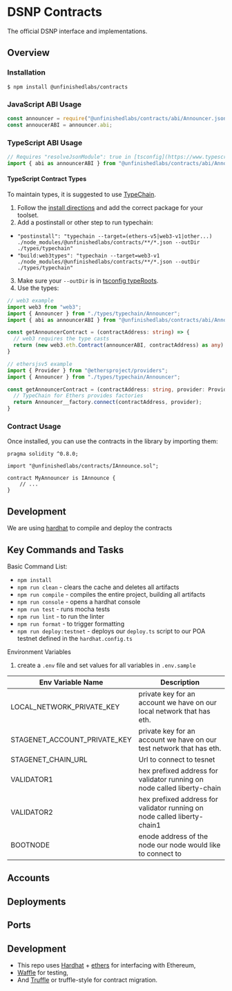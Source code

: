 # DSNP Contracts

The official DSNP interface and implementations.

## Overview

### Installation

```console
$ npm install @unfinishedlabs/contracts
```

### JavaScript ABI Usage

```javascript
const announcer = require("@unfinishedlabs/contracts/abi/Announcer.json");
const annoucerABI = announcer.abi;

```
### TypeScript ABI Usage

```typescript
// Requires "resolveJsonModule": true in [tsconfig](https://www.typescriptlang.org/tsconfig#resolveJsonModule)
import { abi as announcerABI } from "@unfinishedlabs/contracts/abi/Announcer.json";
```

#### TypeScript Contract Types

To maintain types, it is suggested to use [TypeChain](https://github.com/ethereum-ts/Typechain).

1. Follow the [install directions](https://github.com/ethereum-ts/Typechain#installation) and add the correct package for your toolset.
2. Add a postinstall or other step to run typechain:
  - `"postinstall": "typechain --target=(ethers-v5|web3-v1|other...) ./node_modules/@unfinishedlabs/contracts/**/*.json --outDir ./types/typechain"`
  - `"build:web3types": "typechain --target=web3-v1 ./node_modules/@unfinishedlabs/contracts/**/*.json --outDir ./types/typechain"`
3. Make sure your `--outDir` is in [tsconfig typeRoots](https://www.typescriptlang.org/tsconfig#typeRoots).
4. Use the types:
```typescript
// web3 example
import web3 from "web3";
import { Announcer } from "./types/typechain/Announcer";
import { abi as announcerABI } from "@unfinishedlabs/contracts/abi/Announcer.json";

const getAnnouncerContract = (contractAddress: string) => {
  // web3 requires the type casts
  return (new web3.eth.Contract(announcerABI, contractAddress) as any) as Announcer;
}
```

```typescript
// ethersjsv5 example
import { Provider } from "@ethersproject/providers";
import { Announcer } from "./types/typechain/Announcer";

const getAnnouncerContract = (contractAddress: string, provider: Provider) => {
  // TypeChain for Ethers provides factories
  return Announcer__factory.connect(contractAddress, provider);
}
```

### Contract Usage

Once installed, you can use the contracts in the library by importing them:

```solidity
pragma solidity ^0.8.0;

import "@unfinishedlabs/contracts/IAnnounce.sol";

contract MyAnnouncer is IAnnounce {
    // ...
}
```

## Development

We are using [hardhat](https://hardhat.org/) to compile and deploy the contracts
 
## Key Commands and Tasks
Basic Command List:
- `npm install`
- `npm run clean` - clears the cache and deletes all artifacts
- `npm run compile` - compiles the entire project, building all artifacts
- `npm run console` - opens a hardhat console
- `npm run test` - runs mocha tests
- `npm run lint` - to run the linter
- `npm run format` - to trigger formatting 
- `npm run deploy:testnet` - deploys our `deploy.ts` script to our POA testnet defined in the `hardhat.config.ts`

Environment Variables
1. create a `.env` file and set values for all variables in `.env.sample`

|Env Variable Name      | Description | 
| ------------- | -----------  | 
| LOCAL_NETWORK_PRIVATE_KEY         | private key for an account we have on our local network that has eth.         | 
| STAGENET_ACCOUNT_PRIVATE_KEY       | private key for an account we have on our test network that has eth.         |
| STAGENET_CHAIN_URL     | Url to connect to tesnet        |     
| VALIDATOR1 | hex prefixed address for validator running on node called liberty-chain |
| VALIDATOR2 | hex prefixed address for validator running on node called liberty-chain1
| BOOTNODE | enode address of the node our node would like to connect to |
    
## Accounts

## Deployments

## Ports

## Development
* This repo uses [Hardhat](https://hardhat.org/getting-started/) + [ethers](https://docs.ethers.io/v5/) for interfacing with Ethereum,
* [Waffle](https://ethereum-waffle.readthedocs.io/en/latest/index.html) for testing,
* And [Truffle](https://www.trufflesuite.com/docs/truffle/getting-started/running-migrations) or truffle-style for contract migration.
